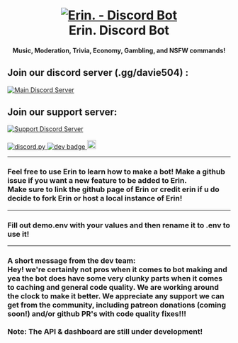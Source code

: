 <h1 align="center">
  <br>
  <a href="https://github.com/AakashSharma7269/erin.git"><img src="https://pbs.twimg.com/profile_images/1019888863701975040/DKPlnkL7.jpg" alt="Erin. - Discord Bot"></a>
  <br>
  Erin. Discord Bot
  <br>
</h1>

<h4 align="center">Music, Moderation, Trivia, Economy, Gambling, and NSFW commands!</h4>

<p align="center">
  
  <h2>Join our discord server (.gg/davie504) :</h2>
  <div>
    <a href="https://discord.gg/davie504">
      <img src="https://discordapp.com/api/guilds/737690513876058203/widget.png?style=shield" alt="Main Discord Server">
    </a>
  </div>
  <h2>Join our support server:</h2>
  <div>
    <a href="https://discord.gg/F5ey2M5GTg">
      <img src="https://discordapp.com/api/guilds/809748698123993118/widget.png?style=shield" alt="Support Discord Server">
    </a>
  </div>
  <br>
  <a href="https://github.com/Rapptz/discord.py/">
     <img src="https://img.shields.io/badge/discord-py-blue.svg" alt="discord.py">
  </a>

  <a href="https://www.python.org/downloads">
      <img src="https://img.shields.io/badge/development-(beta)-blue.svg" alt="dev badge">
  </a>

  <a href="https://www.python.org/downloads">
      <img src="http://ForTheBadge.com/images/badges/made-with-python.svg" height =20 alt="dev badge">
  </a>
  <hr>
  <h3>Feel free to use Erin to learn how to make a bot! Make a github issue if you want a new feature to be added to Erin.<br>Make sure to link the github page of Erin or credit erin if u do decide to fork Erin or host a local instance of Erin!</h3>
  <hr>
<h3>Fill out demo.env with your values and then rename it to .env to use it!</h3>
<hr>
<h3>A short message from the dev team:<br>Hey! we're certainly not pros when it comes to bot making and yea the bot does have some very clunky parts when it comes to caching and general code quality. We are working around the clock to make it better. We appreciate any support we can get from the community, including patreon donations (coming soon!) and/or github PR's with code quality fixes!!!<br><br>Note: The API & dashboard are still under development!</h3>
</p>
